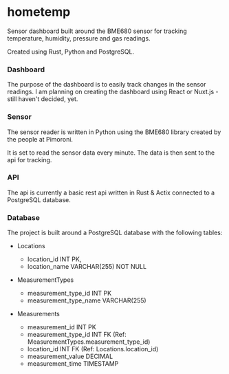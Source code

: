 # hometemp

Sensor dashboard built around the BME680 sensor for tracking temperature, humidity, pressure and gas readings.

Created using Rust, Python and PostgreSQL.

### Dashboard

The purpose of the dashboard is to easily track changes in the sensor readings. I am planning on creating the dashboard using React or Nuxt.js - still haven't decided, yet.

### Sensor

The sensor reader is written in Python using the BME680 library created by the people at Pimoroni.

It is set to read the sensor data every minute. The data is then sent to the api for tracking.

### API

The api is currently a basic rest api written in Rust & Actix connected to a PostgreSQL database.

### Database

The project is built around a PostgreSQL database with the following tables:

-   Locations

    -   location_id INT PK,
    -   location_name VARCHAR(255) NOT NULL

-   MeasurementTypes

    -   measurement_type_id INT PK
    -   measurement_type_name VARCHAR(255)

-   Measurements
    -   measurement_id INT PK
    -   measurement_type_id INT FK (Ref: MeasurementTypes.measurement_type_id)
    -   location_id INT FK (Ref: Locations.location_id)
    -   measurement_value DECIMAL
    -   measurement_time TIMESTAMP
